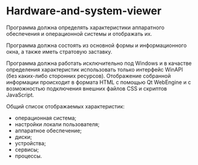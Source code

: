 # Hardware-and-system-viewer
Программа должна определять характеристики аппаратного обеспечения и операционной системы и отображать их.

Программа должна состоять из основной формы и информационного окна, а также иметь стратовую заставку.

Программа должна работать исключительно под Windows и в качастве определения характеристик использовать только интерфейс WinAPI (без каких-либо сторонних ресурсов). Отображение собранной информации происходит в формата HTML с помощью Qt WebEngine и с возможностью подключения внешних файлов CSS и скриптов JavaScript.

Общий список отображаемых характеристик:
- операционная система;
- настройки локали пользователя;
- аппаратное обеспечение;
- диски;
- устройства;
- сервисы;
- процессы.
